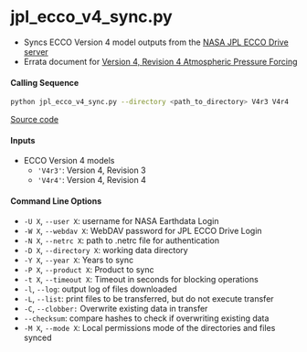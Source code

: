 jpl_ecco_v4_sync.py
===================

- Syncs ECCO Version 4 model outputs from the [NASA JPL ECCO Drive server](https://ecco.jpl.nasa.gov/drive/files/Version4/Release4/interp_monthly/README)
- Errata document for [Version 4, Revision 4 Atmospheric Pressure Forcing](https://ecco-group.org/docs/ECCO_V4r4_errata.pdf)

#### Calling Sequence
```bash
python jpl_ecco_v4_sync.py --directory <path_to_directory> V4r3 V4r4
```
[Source code](https://github.com/tsutterley/model-harmonics/blob/main/ECCO/jpl_ecco_v4_sync.py)

#### Inputs
- ECCO Version 4 models
    * `'V4r3'`: Version 4, Revision 3
    * `'V4r4'`: Version 4, Revision 4

#### Command Line Options
- `-U X`, `--user X`: username for NASA Earthdata Login
- `-W X`, `--webdav X`: WebDAV password for JPL ECCO Drive Login
- `-N X`, `--netrc X`: path to .netrc file for authentication
- `-D X`, `--directory X`: working data directory
- `-Y X`, `--year X`: Years to sync
- `-P X`, `--product X`: Product to sync
- `-t X`, `--timeout X`: Timeout in seconds for blocking operations
- `-l`, `--log`: output log of files downloaded
- `-L`, `--list`: print files to be transferred, but do not execute transfer
- `-C`, `--clobber:` Overwrite existing data in transfer
- `--checksum`: compare hashes to check if overwriting existing data
- `-M X`, `--mode X`: Local permissions mode of the directories and files synced

